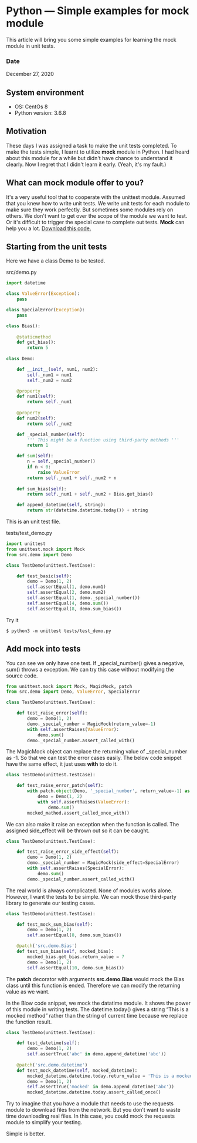 # Python — Simple examples for mock module

This article will bring you some simple examples for learning the mock module in unit tests.

### Date

December 27, 2020 


## System environment

- OS: CentOs 8
- Python version: 3.6.8

## Motivation 

These days I was assigned a task to make the unit tests completed. To make the tests simple, I learnt to utilize __mock__ module in Python. I had heard about this module for a while but didn't have chance to understand it clearly. Now I regret that I didn't learn it early. (Yeah, it's my fault.)   

## What can mock module offer to you?

It's a very useful tool that to cooperate with the unittest module. Assumed that you knew how to write unit tests. We write unit tests for each module to make sure they work perfectly. But sometimes some modules rely on others. We don't want to get over the scope of the module we want to test. Or it's difficult to trigger the special case to complete out tests. __Mock__ can help you a lot.  [Download this code.](https://github.com/Jaimecclin/literate-lamp)

## Starting from the unit tests

Here we have a class Demo to be tested.

src/demo.py
```python
import datetime

class ValueError(Exception):
    pass

class SpecialError(Exception):
    pass

class Bias():
    
    @staticmethod
    def get_bias():
        return 5
        
class Demo:

    def __init__(self, num1, num2):
        self._num1 = num1
        self._num2 = num2

    @property
    def num1(self):
        return self._num1
    
    @property
    def num2(self):
        return self._num2

    def _special_number(self):
        ''' This might be a function using third-party methods '''
        return 1

    def sum(self):
        n = self._special_number()
        if n < 0:
            raise ValueError
        return self._num1 + self._num2 + n 
    
    def sum_bias(self):
        return self._num1 + self._num2 + Bias.get_bias()

    def append_datetime(self, string):
        return str(datetime.datetime.today()) + string
```

This is an unit test file.

tests/test_demo.py 
```python
import unittest
from unittest.mock import Mock
from src.demo import Demo

class TestDemo(unittest.TestCase):

    def test_basic(self):
        demo = Demo(1, 2)
        self.assertEqual(1, demo.num1)
        self.assertEqual(2, demo.num2)
        self.assertEqual(1, demo._special_number())
        self.assertEqual(4, demo.sum())
        self.assertEqual(8, demo.sum_bias())
```

Try it
```
$ python3 -m unittest tests/test_demo.py
```

## Add mock into tests

You can see we only have one test. If _special_number() gives a negative, sum() throws a exception. We can try this case without modifying the source code.

```python 
from unittest.mock import Mock, MagicMock, patch
from src.demo import Demo, ValueError, SpecialError

class TestDemo(unittest.TestCase):

    def test_raise_error(self):
        demo = Demo(1, 2)
        demo._special_number = MagicMock(return_value=-1)
        with self.assertRaises(ValueError):
            demo.sum()
        demo._special_number.assert_called_with()
```

The MagicMock object can replace the returning value of _special_number as -1. So that we can test the error cases easily. The below code snippet have the same effect, it just uses __with__ to do it.

```python
class TestDemo(unittest.TestCase):

    def test_raise_error_patch(self):    
        with patch.object(Demo, '_special_number', return_value=-1) as mocked_mathod:
            demo = Demo(1, 2)
            with self.assertRaises(ValueError):
                demo.sum()
        mocked_mathod.assert_called_once_with()
```

We can also make it raise an exception when the function is called. The assigned side_effect will be thrown out so it can be caught.

```python
class TestDemo(unittest.TestCase):

    def test_raise_error_side_effect(self):
        demo = Demo(1, 2)
        demo._special_number = MagicMock(side_effect=SpecialError)
        with self.assertRaises(SpecialError):
            demo.sum()
        demo._special_number.assert_called_with()
```

The real world is always complicated. None of modules works alone. However, I want the tests to be simple. We can mock those third-party library to generate our testing cases.

```python
class TestDemo(unittest.TestCase):

    def test_mock_sum_bias(self):
        demo = Demo(1, 2)
        self.assertEqual(8, demo.sum_bias())

    @patch('src.demo.Bias')
    def test_sum_bias(self, mocked_bias):
        mocked_bias.get_bias.return_value = 7
        demo = Demo(1, 2)
        self.assertEqual(10, demo.sum_bias())
```

The __patch__ decorator with arguments __src.demo.Bias__ would mock the Bias class until this function is ended. Therefore we can modify the returning value as we want.


In the Blow code snippet, we mock the datatime module. It shows the power of this module in writing tests. The datetime.today() gives a string “This is a mocked method” rather than the string of current time because we replace the function result.

```python
class TestDemo(unittest.TestCase):

    def test_datetime(self):
        demo = Demo(1, 2)
        self.assertTrue('abc' in demo.append_datetime('abc'))
    
    @patch('src.demo.datetime')
    def test_mock_datetime(self, mocked_datetime):
        mocked_datetime.datetime.today.return_value = 'This is a mocked method'
        demo = Demo(1, 2)
        self.assertTrue('mocked' in demo.append_datetime('abc'))
        mocked_datetime.datetime.today.assert_called_once()
```


Try to imagine that you have a module that needs to use the requests module to download files from the network. But you don’t want to waste time downloading real files. In this case, you could mock the requests module to simplify your testing.

Simple is better.
